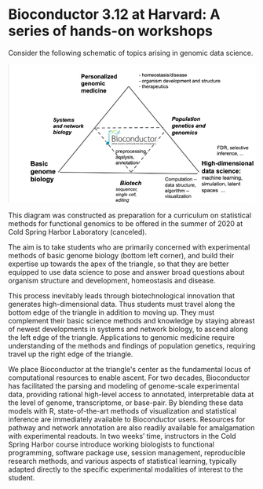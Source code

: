 # Bioconductor 3.12 at Harvard: A series of hands-on workshops


Consider the following schematic of topics arising in genomic data science.

![triangular schema](triangle.png)

This diagram was constructed as preparation for a curriculum on
statistical methods for functional genomics to be offered in the
summer of 2020 at Cold Spring Harbor Laboratory (canceled).

The aim is
to take students who are primarily concerned with experimental methods 
of basic genome biology (bottom left corner), and build their 
expertise up towards the apex of the triangle, so that 
they are better equipped to use data science to pose 
and answer broad questions about organism structure and development, homeostasis 
and disease.  

This process inevitably leads through biotechnological innovation that 
generates high-dimensional data.  Thus students must travel along the bottom 
edge of the triangle in addition to moving up.  They must
complement their basic science methods and knowledge by staying abreast 
of newest developments in systems and network biology, to ascend 
along the left edge of the triangle.  Applications to genomic
medicine require understanding of the methods and findings of
population genetics, requiring travel up the right edge of the triangle.

We place Bioconductor 
at the triangle's center as the fundamental locus 
of computational resources to enable ascent.  For two decades, Bioconductor 
has facilitated the parsing and modeling of genome-scale experimental data, 
providing rational high-level access to annotated, interpretable data at the 
level of genome, transcriptome, or base-pair.  By blending these data 
models with R, state-of-the-art methods of visualization and statistical inference 
are immediately available to Bioconductor users.  Resources for pathway and 
network annotation are also readily available for amalgamation with experimental 
readouts.  In two weeks’ time, instructors in the Cold Spring Harbor course
introduce
working biologists to functional programming, software package use, session management, 
reproducible research methods, and various aspects of statistical learning, typically 
adapted directly to the specific experimental modalities of interest to 
the student.
 

